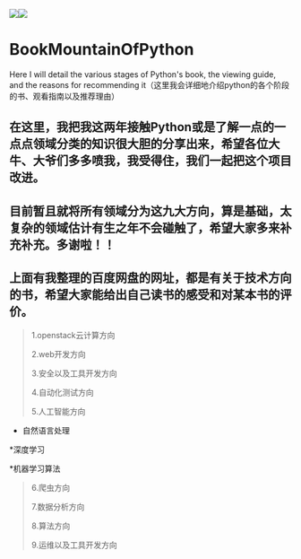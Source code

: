 ![](https://img.shields.io/badge/pythonclassification-9-brightgreen.svg)![](https://img.shields.io/badge/docs-100%25-red.svg)
# BookMountainOfPython
Here I will detail the various stages of Python's book, the viewing guide, and the reasons for recommending it（这里我会详细地介绍python的各个阶段的书、观看指南以及推荐理由）

## 在这里，我把我这两年接触Python或是了解一点的一点点领域分类的知识很大胆的分享出来，希望各位大牛、大爷们多多喷我，我受得住，我们一起把这个项目改进。


## 目前暂且就将所有领域分为这九大方向，算是基础，太复杂的领域估计有生之年不会碰触了，希望大家多来补充补充。多谢啦！！

## 上面有我整理的百度网盘的网址，都是有关于技术方向的书，希望大家能给出自己读书的感受和对某本书的评价。

>1.openstack云计算方向
>
>2.web开发方向
>
>3.安全以及工具开发方向
>
>4.自动化测试方向
>
>5.人工智能方向
* 自然语言处理

*深度学习

*机器学习算法

>
>6.爬虫方向
>
>7.数据分析方向
>
>8.算法方向
>
>9.运维以及工具开发方向



